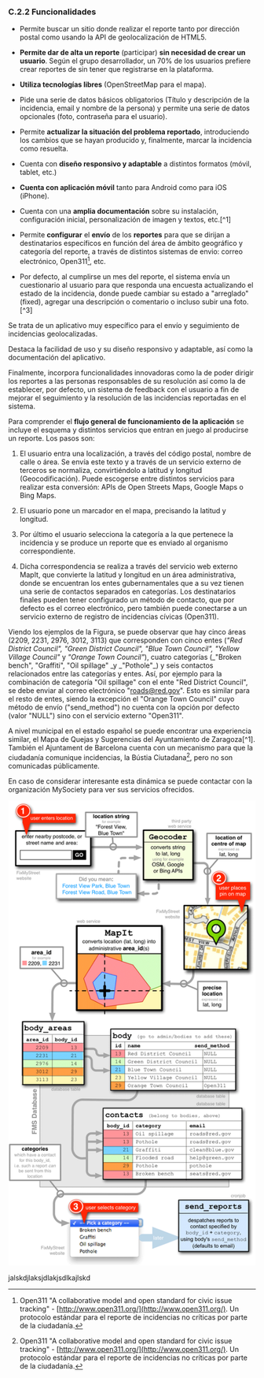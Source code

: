 ### C.2.2 Funcionalidades

* Permite buscar un sitio donde realizar el reporte tanto por dirección postal como usando la API de geolocalización de HTML5.

* **Permite dar de alta un reporte** \(participar\) **sin necesidad de crear un usuario**. Según el grupo desarrollador, un 70% de los usuarios prefiere crear reportes de sin tener que registrarse en la plataforma.

* **Utiliza tecnologías libres** \(OpenStreetMap para el mapa\).

* Pide una serie de datos básicos obligatorios \(Título y descripción de la incidencia, email y nombre de la persona\) y permite una serie de datos opcionales \(foto, contraseña para el usuario\).

* Permite **actualizar la situación del problema reportado**, introduciendo los cambios que se hayan producido y, finalmente, marcar la incidencia como resuelta.

* Cuenta con **diseño responsivo y adaptable** a distintos formatos \(móvil, tablet, etc.\)

* **Cuenta con aplicación móvil** tanto para Android como para iOS \(iPhone\).

* Cuenta con una **amplia documentación** sobre su instalación, configuración inicial, personalización de imagen y textos, etc.[^1]

* Permite **configurar** el **envío** de los **reportes** para que se dirijan a destinatarios específicos en función del área de ámbito geográfico y categoría del reporte, a través de distintos sistemas de envio: correo electrónico, Open311[^2], etc.

* Por defecto, al cumplirse un mes del reporte, el sistema envía un cuestionario al usuario para que responda una encuesta actualizando el estado de la incidencia, donde puede cambiar su estado a "arreglado" \(fixed\), agregar una descripción o comentario o incluso subir una foto.[^3]

Se trata de un aplicativo muy específico para el envío y seguimiento de incidencias geolocalizadas.

Destaca la facilidad de uso y su diseño responsivo y adaptable, así como la documentación del aplicativo.

Finalmente, incorpora funcionalidades innovadoras como la de poder dirigir los reportes a las personas responsables de su resolución así como la de establecer, por defecto, un sistema de feedback con el usuario a fin de mejorar el seguimiento y la resolución de las incidencias reportadas en el sistema.

Para comprender el **flujo general de funcionamiento de la aplicación** se incluye el esquema y distintos servicios que entran en juego al producirse un reporte. Los pasos son:

1. El usuario entra una localización, a través del código postal, nombre de calle o área. Se envía este texto y a través de un servicio externo de terceros se normaliza, convirtiéndolo a latitud y longitud \(Geocodificación\). Puede escogerse entre distintos servicios para realizar esta conversión: APIs de Open Streets Maps, Google Maps o Bing Maps.

2. El usuario pone un marcador en el mapa, precisando la latitud y longitud.

3. Por último el usuario selecciona la categoría a la que pertenece la incidencia y se produce un reporte que es enviado al organismo correspondiente.

4. Dicha correspondencia se realiza a través del servicio web externo MapIt, que convierte la latitud y longitud en un área administrativa, donde se encuentran los entes gubernamentales que a su vez tienen una serie de contactos separados en categorías. Los destinatarios finales pueden tener configurado un método de contacto, que por defecto es el correo electrónico, pero también puede conectarse a un servicio externo de registro de incidencias cívicas \(Open311\).

Viendo los ejemplos de la Figura, se puede observar que hay cinco áreas \(2209, 2231, 2976, 3012, 3113\) que corresponden con cinco entes \(_"Red District Council", "Green District Council", "Blue Town Council", "Yellow Village Council"_ y _"Orange Town Council"_\), cuatro categorías \(_"Broken bench", "Graffiti", "Oil spillage" \_y _"Pothole"\_\) y seis contactos relacionados entre las categorías y entes. Así, por ejemplo para la combinación de categoría "Oil spillage" con el ente "Red District Council", se debe enviar al correo electrónico "roads@red.gov". Esto es similar para el resto de entes, siendo la excepción el "Orange Town Council" cuyo método de envío \("send\_method"\) no cuenta con la opción por defecto \(valor "NULL"\) sino con el servicio externo "Open311".

A nivel municipal en el estado español se puede encontrar una experiencia similar, el Mapa de Quejas y Sugerencias del Ayuntamiento de Zaragoza[^1]. También el Ajuntament de Barcelona cuenta con un mecanismo para que la ciudadanía comunique incidencias, la Bústia Ciutadana[^2], pero no son comunicadas públicamente.

En caso de considerar interesante esta dinámica se puede contactar con la organización MySociety para ver sus servicios ofrecidos.

![](/assets/import2.png)







jalskdjlaksjdlakjsdlkajlskd



[^2]: Open311 "A collaborative model and open standard for civic issue tracking" - [http://www.open311.org/](http://www.open311.org/). Un protocolo estándar para el reporte de incidencias no críticas por parte de la ciudadanía.

